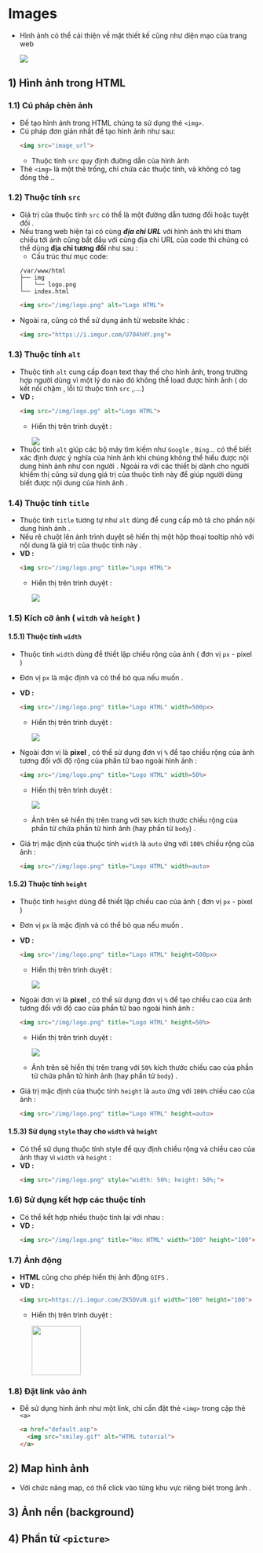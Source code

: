 # Images
- Hình ảnh có thể cải thiện về mặt thiết kế cũng như diện mạo của trang web

    <img src=https://i.imgur.com/S7R28sJ.png>
## **1) Hình ảnh trong HTML**
### **1.1) Cú pháp chèn ảnh**
- Để tạo hình ảnh trong HTML chúng ta sử dụng thẻ `<img>`.
- Cú pháp đơn giản nhất để tạo hình ảnh như sau:
    ```html
    <img src="image_url">
    ```
    - Thuộc tính `src` quy định đường dẫn của hình ảnh
- Thẻ `<img>` là một thẻ trống, chỉ chứa các thuộc tính, và không có tag đóng thẻ ..
### **1.2) Thuộc tính `src`**
- Giá trị của thuộc tính `src` có thể là một đường dẫn tương đối hoặc tuyệt đối .
- Nếu trang web hiện tại có cùng ***địa chỉ URL*** với hình ảnh thì khi tham chiếu tới ảnh cũng bắt đầu với cùng địa chỉ URL của code thì chúng có thể dùng **địa chỉ tương đối** như sau :
    - Cấu trúc thư mục code: 
    ```
    /var/www/html
    ├── img
    │   └── logo.png
    └── index.html
    ```
    ```html
    <img src="/img/logo.png" alt="Logo HTML">
    ```
- Ngoài ra, cũng có thể sử dụng ảnh từ website khác :
    ```html
    <img src="https://i.imgur.com/U704hHY.png">
    ```
### **1.3) Thuộc tính `alt`**
- Thuộc tính `alt` cung cấp đoạn text thay thế cho hình ảnh, trong trường hợp người dùng vì một lý do nào đó không thể load được hình ảnh ( do kết nối chậm , lỗi từ thuộc tính `src` ,....)
- **VD :**
    ```html
    <img src="/img/logo.pg" alt="Logo HTML">
    ```
    - Hiển thị trên trình duyệt :

        <img src=https://i.imgur.com/0Bt6ruR.png>
- Thuộc tính `alt` giúp các bộ máy tìm kiếm như `Google` , `Bing`... có thể biết xác định được ý nghĩa của hình ảnh khi chúng không thể hiểu được nội dung hình ảnh như con người . Ngoài ra với các thiết bị dành cho người khiếm thị cũng sử dụng giá trị của thuộc tính này để giúp người dùng biết được nội dung của hình ảnh .
### **1.4) Thuộc tính `title`**
- Thuộc tính `title` tương tự như `alt` dùng để cung cấp mô tả cho phần nội dung hình ảnh . 
- Nếu rê chuột lên ảnh trình duyệt sẽ hiển thị một hộp thoại tooltip nhỏ với nội dung là giá trị của thuộc tính này .
- **VD :**
    ```html
    <img src="/img/logo.png" title="Logo HTML">
    ```
    - Hiển thị trên trình duyệt :

        <img src=https://i.imgur.com/EzSh0wP.png>

### **1.5) Kích cỡ ảnh ( `witdh` và `height` )**
#### **1.5.1) Thuộc tính `width`**
- Thuộc tính `width` dùng để thiết lập chiều rộng của ảnh ( đơn vị `px` - pixel )
- Đơn vị `px` là mặc định và có thể bỏ qua nếu muốn .
- **VD :**
    ```html
    <img src="/img/logo.png" title="Logo HTML" width=500px>
    ```
    - Hiển thị trên trình duyệt :

        <img src=https://i.imgur.com/GHPAKvu.png>
    
- Ngoài đơn vị là **pixel** , có thể sử dụng đơn vị `%` để tạo chiều rộng của ảnh tương đối với độ rộng của phần tử bao ngoài hình ảnh :
    ```html
    <img src="/img/logo.png" title="Logo HTML" width=50%>
    ```
    - Hiển thị trên trình duyệt :

        <img src=https://i.imgur.com/F12TQK7.png>

    - Ảnh trên sẽ hiển thị trên trang với `50%` kích thước chiều rộng của phần tử chứa phần tử hình ảnh (hay phần tử `body`) .

- Giá trị mặc định của thuộc tính `width` là `auto` ứng với `100%` chiều rộng của ảnh :
    ```html
    <img src="/img/logo.png" title="Logo HTML" width=auto>
    ```
#### **1.5.2) Thuộc tính `height`**
- Thuộc tính `height` dùng để thiết lập chiều cao của ảnh ( đơn vị `px` - pixel )
- Đơn vị `px` là mặc định và có thể bỏ qua nếu muốn .
- **VD :**
    ```html
    <img src="/img/logo.png" title="Logo HTML" height=500px>
    ```
    - Hiển thị trên trình duyệt :

        <img src=https://i.imgur.com/5eQ9fjd.png>
    
- Ngoài đơn vị là **pixel** , có thể sử dụng đơn vị `%` để tạo chiều cao của ảnh tương đối với độ cao của phần tử bao ngoài hình ảnh :
    ```html
    <img src="/img/logo.png" title="Logo HTML" height=50%>
    ```
    - Hiển thị trên trình duyệt :

        <img src=https://i.imgur.com/CmtTjNM.png>

    - Ảnh trên sẽ hiển thị trên trang với `50%` kích thước chiều cao của phần tử chứa phần tử hình ảnh (hay phần tử `body`) .

- Giá trị mặc định của thuộc tính `height` là `auto` ứng với `100%` chiều cao của ảnh :
    ```html
    <img src="/img/logo.png" title="Logo HTML" height=auto>
    ```
#### **1.5.3) Sử dụng `style` thay cho `width` và `height`**
- Có thể sử dụng thuộc tính style để quy định chiều rộng và chiều cao của ảnh thay vì `width` và `height` :
- **VD :**  
    ```html
    <img src="/img/logo.png" style="width: 50%; height: 50%;">
    ```
### **1.6) Sử dụng kết hợp các thuộc tính**
- Có thể kết hợp nhiều thuộc tính lại với nhau :
- **VD :**
    ```html
    <img src="/img/logo.png" title="Học HTML" width="100" height="100">
    ```
### **1.7) Ảnh động**
- **HTML** cũng cho phép hiển thị ảnh động `GIFS` .
- **VD :**
    ```html
    <img src=https://i.imgur.com/ZK5DVuN.gif width="100" height="100">
    ```
    - Hiển thị trên trình duyệt :

        <img src=https://i.imgur.com/ZK5DVuN.gif width="100" height="100">
### **1.8) Đặt link vào ảnh**
- Để sử dụng hình ảnh như một link, chỉ cần đặt thẻ `<img>` trong cặp thẻ `<a>`
    ```html
    <a href="default.asp">
      <img src="smiley.gif" alt="HTML tutorial">
    </a>
    ```
## **2) Map hình ảnh**
- Với chức năng map, có thể click vào từng khu vực riêng biệt trong ảnh .
## **3) Ảnh nền (background)**
## **4) Phần tử `<picture>`**